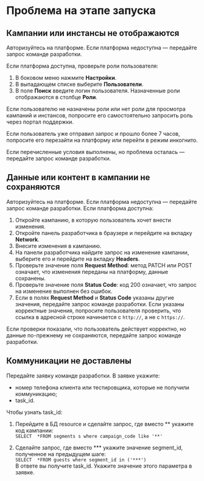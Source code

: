 # Проблема на этапе запуска

## Кампании или инстансы не отображаются
Авторизуйтесь на платформе. 
Если платформа недоступна — передайте запрос команде разработки.

Если платформа доступна, проверьте роли пользователя:  
1. В боковом меню  нажмите **Настройки**.  
2. В выпадающем списке выберите **Пользователи**.  
3. В поле **Поиск** введите логин пользователя. Назначенные роли отображаются в столбце **Роли**.

Если пользователю не назначены роли или нет роли для просмотра кампаний и инстансов, попросите его самостоятельно запросить роль через портал поддержки.

Если пользователь уже отправил запрос и прошло более 7 часов, попросите его перезайти на платформу или перейти в режим инкогнито.

Если перечисленные условия выполнены, но проблема осталась — передайте запрос команде разработки.

## Данные или контент в кампании не сохраняются
Авторизуйтесь на платформе. Если платформа недоступна — передайте запрос команде разработки.
Если платформа доступна:  
1. Откройте кампанию, в которую пользователь хочет внести изменения.  
2. Откройте панель разработчика в браузере и перейдите на вкладку **Network**.  
3. Внесите изменения в кампанию.  
4. На панели разработчика найдите запрос на изменение кампании, выберите его и перейдите на вкладку **Headers**.
5. Проверьте значение поля **Request Method**: метод PATCH или POST означает, что изменения переданы на платформу, данные сохранены.
6. Проверьте значение поля **Status Code**: код 200 означает, что запрос на изменение выполнен без ошибок.
7. Если в полях **Request Method** и **Status Code** указаны другие значения, передайте запрос команде разработки. Если указаны корректные значения, попросите пользователя проверить, что ссылка в адресной строке начинается с `http://`, а не с `https://`.   

Если проверки показали, что пользователь действует корректно, но данные по-прежнему не сохраняются, передайте запрос команде разработки.

## Коммуникации не доставлены 
Передайте заявку команде разработки. В заявке укажите:

- номер телефона клиента или тестировщика, которые не получили коммуникацию;
- task_id.

Чтобы узнать task_id:

1. Перейдите в БД resource и сделайте запрос, где вместо \*\* укажите код кампании:  
`SELECT  *FROM segments s where campaign_code like '**'`  

2. Сделайте запрос, где вместо \*\*\* укажите значение segment_id, полученное на предыдущем шаге:  
`SELECT  *FROM guests where segment_id in ('***')`  
В ответе вы получите task_id. Укажите значение этого параметра в заявке.